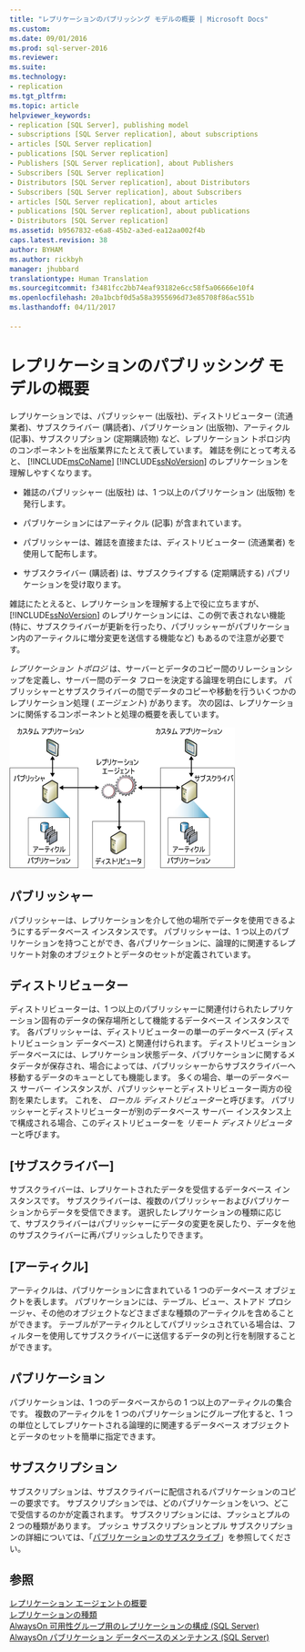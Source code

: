 ```yaml
---
title: "レプリケーションのパブリッシング モデルの概要 | Microsoft Docs"
ms.custom: 
ms.date: 09/01/2016
ms.prod: sql-server-2016
ms.reviewer: 
ms.suite: 
ms.technology:
- replication
ms.tgt_pltfrm: 
ms.topic: article
helpviewer_keywords:
- replication [SQL Server], publishing model
- subscriptions [SQL Server replication], about subscriptions
- articles [SQL Server replication]
- publications [SQL Server replication]
- Publishers [SQL Server replication], about Publishers
- Subscribers [SQL Server replication]
- Distributors [SQL Server replication], about Distributors
- Subscribers [SQL Server replication], about Subscribers
- articles [SQL Server replication], about articles
- publications [SQL Server replication], about publications
- Distributors [SQL Server replication]
ms.assetid: b9567832-e6a8-45b2-a3ed-ea12aa002f4b
caps.latest.revision: 38
author: BYHAM
ms.author: rickbyh
manager: jhubbard
translationtype: Human Translation
ms.sourcegitcommit: f3481fcc2bb74eaf93182e6cc58f5a06666e10f4
ms.openlocfilehash: 20a1bcbf0d5a58a3955696d73e85708f86ac551b
ms.lasthandoff: 04/11/2017

---
```

# <a name="replication-publishing-model-overview"></a>レプリケーションのパブリッシング モデルの概要
  レプリケーションでは、パブリッシャー (出版社)、ディストリビューター (流通業者)、サブスクライバー (購読者)、パブリケーション (出版物)、アーティクル (記事)、サブスクリプション (定期購読物) など、レプリケーション トポロジ内のコンポーネントを出版業界にたとえて表しています。 雑誌を例にとって考えると、 [!INCLUDE[msCoName](../../../includes/msconame-md.md)] [!INCLUDE[ssNoVersion](../../../includes/ssnoversion-md.md)] のレプリケーションを理解しやすくなります。  
  
-   雑誌のパブリッシャー (出版社) は、1 つ以上のパブリケーション (出版物) を発行します。  
  
-   パブリケーションにはアーティクル (記事) が含まれています。  
  
-   パブリッシャーは、雑誌を直接または、ディストリビューター (流通業者) を使用して配布します。  
  
-   サブスクライバー (購読者) は、サブスクライブする (定期購読する) パブリケーションを受け取ります。  
  
 雑誌にたとえると、レプリケーションを理解する上で役に立ちますが、 [!INCLUDE[ssNoVersion](../../../includes/ssnoversion-md.md)] のレプリケーションには、この例で表されない機能 (特に、サブスクライバーが更新を行ったり、パブリッシャーがパブリケーション内のアーティクルに増分変更を送信する機能など) もあるので注意が必要です。  
  
 *レプリケーション トポロジ* は、サーバーとデータのコピー間のリレーションシップを定義し、サーバー間のデータ フローを決定する論理を明白にします。 パブリッシャーとサブスクライバーの間でデータのコピーや移動を行ういくつかのレプリケーション処理 ( *エージェント*) があります。 次の図は、レプリケーションに関係するコンポーネントと処理の概要を表しています。  
  
 ![レプリケーション コンポーネントとデータ フロー](../../../relational-databases/replication/publish/media/replintro1.gif "レプリケーション コンポーネントとデータ フロー")  
  
## <a name="publisher"></a>パブリッシャー  
 パブリッシャーは、レプリケーションを介して他の場所でデータを使用できるようにするデータベース インスタンスです。 パブリッシャーは、1 つ以上のパブリケーションを持つことができ、各パブリケーションに、論理的に関連するレプリケート対象のオブジェクトとデータのセットが定義されています。  
  
## <a name="distributor"></a>ディストリビューター  
 ディストリビューターは、1 つ以上のパブリッシャーに関連付けられたレプリケーション固有のデータの保存場所として機能するデータベース インスタンスです。 各パブリッシャーは、ディストリビューターの単一のデータベース (ディストリビューション データベース) と関連付けられます。 ディストリビューション データベースには、レプリケーション状態データ、パブリケーションに関するメタデータが保存され、場合によっては、パブリッシャーからサブスクライバーへ移動するデータのキューとしても機能します。 多くの場合、単一のデータベース サーバー インスタンスが、パブリッシャーとディストリビューター両方の役割を果たします。 これを、 *ローカル ディストリビューター*と呼びます。 パブリッシャーとディストリビューターが別のデータベース サーバー インスタンス上で構成される場合、このディストリビューターを *リモート ディストリビューター*と呼びます。  
  
## <a name="subscribers"></a>[サブスクライバー]  
 サブスクライバーは、レプリケートされたデータを受信するデータベース インスタンスです。 サブスクライバーは、複数のパブリッシャーおよびパブリケーションからデータを受信できます。 選択したレプリケーションの種類に応じて、サブスクライバーはパブリッシャーにデータの変更を戻したり、データを他のサブスクライバーに再パブリッシュしたりできます。  
  
## <a name="article"></a>[アーティクル]  
 アーティクルは、パブリケーションに含まれている 1 つのデータベース オブジェクトを表します。 パブリケーションには、テーブル、ビュー、ストアド プロシージャ、その他のオブジェクトなどさまざまな種類のアーティクルを含めることができます。 テーブルがアーティクルとしてパブリッシュされている場合は、フィルターを使用してサブスクライバーに送信するデータの列と行を制限することができます。  
  
## <a name="publication"></a>パブリケーション  
 パブリケーションは、1 つのデータベースからの 1 つ以上のアーティクルの集合です。 複数のアーティクルを 1 つのパブリケーションにグループ化すると、1 つの単位としてレプリケートされる論理的に関連するデータベース オブジェクトとデータのセットを簡単に指定できます。  
  
## <a name="subscription"></a>サブスクリプション  
 サブスクリプションは、サブスクライバーに配信されるパブリケーションのコピーの要求です。 サブスクリプションでは、どのパブリケーションをいつ、どこで受信するのかが定義されます。 サブスクリプションには、プッシュとプルの 2 つの種類があります。 プッシュ サブスクリプションとプル サブスクリプションの詳細については、「[パブリケーションのサブスクライブ](../../../relational-databases/replication/subscribe-to-publications.md)」を参照してください。  
  
## <a name="see-also"></a>参照  
 [レプリケーション エージェントの概要](../../../relational-databases/replication/agents/replication-agents-overview.md)   
 [レプリケーションの種類](../../../relational-databases/replication/types-of-replication.md)   
 [AlwaysOn 可用性グループ用のレプリケーションの構成 (SQL Server)](../../../database-engine/availability-groups/windows/configure-replication-for-always-on-availability-groups-sql-server.md)   
 [AlwaysOn パブリケーション データベースのメンテナンス (SQL Server)](../../../database-engine/availability-groups/windows/maintaining-an-always-on-publication-database-sql-server.md)  
  
  

